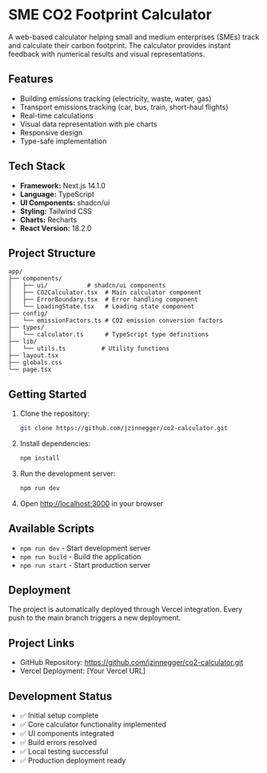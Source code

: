 # SME CO2 Footprint Calculator

A web-based calculator helping small and medium enterprises (SMEs) track and calculate their carbon footprint. The calculator provides instant feedback with numerical results and visual representations.

## Features

- Building emissions tracking (electricity, waste, water, gas)
- Transport emissions tracking (car, bus, train, short-haul flights)
- Real-time calculations
- Visual data representation with pie charts
- Responsive design
- Type-safe implementation

## Tech Stack

- **Framework:** Next.js 14.1.0
- **Language:** TypeScript
- **UI Components:** shadcn/ui
- **Styling:** Tailwind CSS
- **Charts:** Recharts
- **React Version:** 18.2.0

## Project Structure

```
app/
├── components/
│   ├── ui/           # shadcn/ui components
│   ├── CO2Calculator.tsx  # Main calculator component
│   ├── ErrorBoundary.tsx  # Error handling component
│   └── LoadingState.tsx   # Loading state component
├── config/
│   └── emissionFactors.ts # CO2 emission conversion factors
├── types/
│   └── calculator.ts      # TypeScript type definitions
├── lib/
│   └── utils.ts          # Utility functions
├── layout.tsx
├── globals.css
└── page.tsx
```

## Getting Started

1. Clone the repository:
   ```bash
   git clone https://github.com/jzinnegger/co2-calculator.git
   ```

2. Install dependencies:
   ```bash
   npm install
   ```

3. Run the development server:
   ```bash
   npm run dev
   ```

4. Open [http://localhost:3000](http://localhost:3000) in your browser

## Available Scripts

- `npm run dev` - Start development server
- `npm run build` - Build the application
- `npm run start` - Start production server

## Deployment

The project is automatically deployed through Vercel integration. Every push to the main branch triggers a new deployment.

## Project Links

- GitHub Repository: https://github.com/jzinnegger/co2-calculator.git
- Vercel Deployment: [Your Vercel URL]

## Development Status

- ✅ Initial setup complete
- ✅ Core calculator functionality implemented
- ✅ UI components integrated
- ✅ Build errors resolved
- ✅ Local testing successful
- ✅ Production deployment ready
